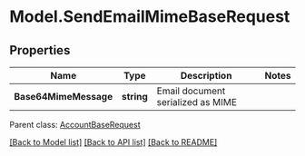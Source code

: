 # Model.SendEmailMimeBaseRequest
## Properties
Name | Type | Description | Notes
------------ | ------------- | ------------- | -------------
**Base64MimeMessage** | **string** | Email document serialized as MIME | 

 Parent class: [AccountBaseRequest](AccountBaseRequest.md)

[[Back to Model list]](README.md#documentation-for-models) [[Back to API list]](README.md#documentation-for-api-endpoints) [[Back to README]](README.md)


